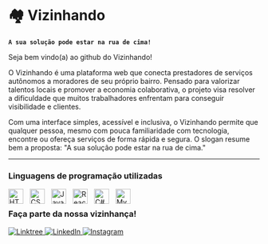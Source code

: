 # 🏘️ **Vizinhando**

**`A sua solução pode estar na rua de cima!`**

Seja bem vindo(a) ao github do Vizinhando! 

O Vizinhando é uma plataforma web que conecta prestadores de serviços autônomos a moradores de seu próprio bairro. Pensado para valorizar talentos locais e promover a economia colaborativa, o projeto visa resolver a dificuldade que muitos trabalhadores enfrentam para conseguir visibilidade e clientes.

Com uma interface simples, acessível e inclusiva, o Vizinhando permite que qualquer pessoa, mesmo com pouca familiaridade com tecnologia, encontre ou ofereça serviços de forma rápida e segura. O slogan resume bem a proposta: "A sua solução pode estar na rua de cima."

---

###  Linguagens de programação utilizadas

<img 
    align="left" 
    alt="HTML"
    title="HTML" 
    width="30px" 
    style="padding-right: 10px;" 
    src="https://cdn.jsdelivr.net/gh/devicons/devicon@latest/icons/html5/html5-original.svg" 
/>
<img 
    align="left" 
    alt="CSS" 
    title="CSS"
    width="30px" 
    style="padding-right: 10px;" 
    src="https://cdn.jsdelivr.net/gh/devicons/devicon@latest/icons/css3/css3-original.svg" 
/>
<img 
    align="left" 
    alt="JavaScript" 
    title="JavaScript"
    width="30px" 
    style="padding-right: 10px;" 
    src="https://cdn.jsdelivr.net/gh/devicons/devicon@latest/icons/javascript/javascript-original.svg" 
/>

<img 
    align="left" 
    alt="React"
    title="React" 
    width="30px" 
    style="padding-right: 10px;" 
    src="https://cdn.jsdelivr.net/gh/devicons/devicon@latest/icons/react/react-original.svg" 
/>

<img 
    align="left" 
    alt="C#" 
    title="C#" 
    width="30px" 
    style="padding-right: 10px;" 
    src="https://cdn.jsdelivr.net/gh/devicons/devicon@latest/icons/csharp/csharp-original.svg" 
/>

<img 
    align="left" 
    alt="MySQL" 
    title="MySQL" 
    width="30px" 
    style="padding-right: 10px;" 
    src="https://cdn.jsdelivr.net/gh/devicons/devicon@latest/icons/mysql/mysql-original.svg" 
/>
<br/>

<h3 align="left">Faça parte da nossa vizinhança!</h3>

<p>
  <a href="https://linktr.ee/Vizinhando.web?utm_source=linktree_admin_share">
    <img src="https://img.shields.io/badge/-Email-4B0082?style=for-the-badge&logo=microsoft-outlook&logoColor=200C80" alt="Linktree" />
  </a>
  <a href="https://www.linkedin.com/in/laura-roberto/">
    <img src="https://img.shields.io/badge/-LinkedIn-4B0082?style=for-the-badge&logo=linkedin&logoColor=200C80" alt="LinkedIn" />
  </a>
  <a href="https://www.instagram.com/laura_rps_/">
    <img src="https://img.shields.io/badge/-Instagram-4B0082?style=for-the-badge&logo=instagram&logoColor=200C80" alt="Instagram" />
  </a>
</p>
<br/>
